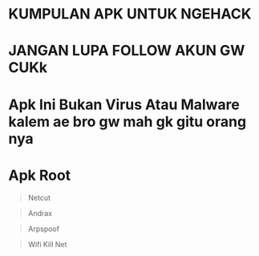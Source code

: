 # KUMPULAN APK UNTUK NGEHACK

# JANGAN LUPA FOLLOW AKUN GW CUKk

# Apk Ini Bukan Virus Atau Malware kalem ae bro  gw mah gk gitu orang nya


# Apk Root

> Netcut

> Andrax

> Arpspoof

> Wifi Kill Net

